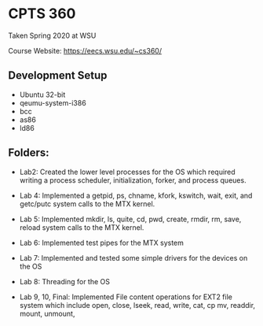 # CPTS 360 
Taken Spring 2020 at WSU 

Course Website: https://eecs.wsu.edu/~cs360/

## Development Setup

- Ubuntu 32-bit
- qeumu-system-i386
- bcc
- as86
- ld86

## Folders:
- Lab2: Created the lower level processes for the OS which required writing a process scheduler, initialization, forker, and process queues.

- Lab 4: Implemented a getpid, ps, chname, kfork, kswitch, wait, exit, and getc/putc system calls to the MTX kernel. 

- Lab 5: Implemented mkdir, ls, quite, cd, pwd, create, rmdir, rm, save, reload system calls to the MTX kernel. 

- Lab 6: Implemented test pipes for the MTX system

- Lab 7: Implemented and tested some simple drivers for the devices on the OS

- Lab 8:  Threading for the OS

- Lab 9, 10, Final: Implemented File content operations for EXT2 file system which include open, close, lseek, read, write, cat, cp mv, readdir, mount, unmount, 
